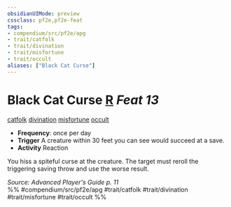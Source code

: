 ```yaml
---
obsidianUIMode: preview
cssclass: pf2e,pf2e-feat
tags:
- compendium/src/pf2e/apg
- trait/catfolk
- trait/divination
- trait/misfortune
- trait/occult
aliases: ["Black Cat Curse"]
---
```

# Black Cat Curse  [R](../../Rules/core-rulebook/chapter-9-playing-the-game.md#Actions "Reaction") *Feat 13*  
[catfolk](../../Rules/traits/catfolk-b1.md)  [divination](../../Rules/traits/divination.md)  [misfortune](../../Rules/traits/misfortune.md)  [occult](../../Rules/traits/occult.md)  

- **Frequency**: once per day
- **Trigger** A creature within 30 feet you can see would succeed at a save.
- **Activity** Reaction

You hiss a spiteful curse at the creature. The target must reroll the triggering saving throw and use the worse result.

*Source: Advanced Player's Guide p. 11*  
%% #compendium/src/pf2e/apg #trait/catfolk #trait/divination #trait/misfortune #trait/occult %%